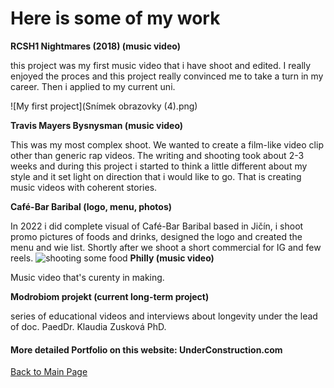 # Here is some of my work #

**RCSH1 Nightmares (2018) (music video)**

this project was my first music video that i have shoot and edited. I really enjoyed the proces and this project really convinced me to take a turn in my career. Then i applied to my current uni.

![My first project](Snímek obrazovky (4).png) 


**Travis Mayers Bysnysman (music video)**

This was my most complex shoot. We wanted to create a film-like video clip other than generic rap videos. The writing and shooting took about 2-3 weeks and during this project i started to think a little different about my style and it set light on direction that i would like to go. That is creating music videos with coherent stories. 

**Café-Bar Baribal (logo, menu, photos)**

In 2022 i did complete visual of Café-Bar Baribal based in Jičín, i shoot promo pictures of foods and drinks, designed the logo and created the menu and wie list.
Shortly after we shoot a short commercial for IG and few reels. 
![shooting some food](/jídlo_5.jpg) 
**Philly (music video)**

Music video that's curenty in making.

**Modrobiom projekt (current long-term project)**

series of educational videos and interviews about longevity under the lead of doc. PaedDr. Klaudia Zusková PhD.

<H4>More detailed Portfolio on this website: UnderConstruction.com </H4>

[Back to Main Page](/index.md)
